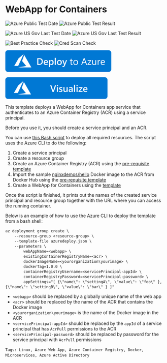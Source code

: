 # WebApp for Containers
![Azure Public Test Date](https://azurequickstartsservice.blob.core.windows.net/badges/101-webapp-for-containers/PublicLastTestDate.svg)
![Azure Public Test Result](https://azurequickstartsservice.blob.core.windows.net/badges/101-webapp-for-containers/PublicDeployment.svg)

![Azure US Gov Last Test Date](https://azurequickstartsservice.blob.core.windows.net/badges/101-webapp-for-containers/FairfaxLastTestDate.svg)
![Azure US Gov Last Test Result](https://azurequickstartsservice.blob.core.windows.net/badges/101-webapp-for-containers/FairfaxDeployment.svg)

![Best Practice Check](https://azurequickstartsservice.blob.core.windows.net/badges/101-webapp-for-containers/BestPracticeResult.svg)
![Cred Scan Check](https://azurequickstartsservice.blob.core.windows.net/badges/101-webapp-for-containers/CredScanResult.svg)

[![Deploy To Azure](https://raw.githubusercontent.com/Azure/azure-quickstart-templates/master/1-CONTRIBUTION-GUIDE/images/deploytoazure.svg?sanitize=true)](https://portal.azure.com/#create/Microsoft.Template/uri/https%3A%2F%2Fraw.githubusercontent.com%2FAzure%2Fazure-quickstart-templates%2Fmaster%2F101-webapp-for-containers%2Fazuredeploy.json)

[![Visualize](https://raw.githubusercontent.com/Azure/azure-quickstart-templates/master/1-CONTRIBUTION-GUIDE/images/visualizebutton.svg?sanitize=true)](http://armviz.io/#/?load=https%3A%2F%2Fraw.githubusercontent.com%2FAzure%2Fazure-quickstart-templates%2Fmaster%2F101-webapp-for-containers%2Fazuredeploy.json)

This template deploys a WebApp for Containers app service that authenticates to an Azure Container Registry (ACR) using a service principal.

Before you use it, you should create a service principal and an ACR.

You can use [this Bash script](scripts/deploy.sh) to deploy all required resources. The script uses the Azure CLI to do the following: 

1. Create a service principal
2. Create a resource group
3. Create an Azure Container Registry (ACR) using the [pre-requisite template](prereqs/prereq.azuredeploy.json)
4. Import the sample [nginxdemos/hello](https://hub.docker.com/r/nginxdemos/hello/) Docker image to the ACR from Docker Hub using the [pre-requisite template](prereqs/prereq.azuredeploy.json)
5. Create a WebApp for Containers using the [template](azuredeploy.json)

Once the script is finished, it prints out the names of the created service principal and resource group together with the URL where you can access the running container.

Below is an example of how to use the Azure CLI to deploy the template from a bash shell:

    az deployment group create \
        --resource-group <resource-group> \
        --template-file azuredeploy.json \
        --parameters \
            webAppName=<webapp> \
            existingContainerRegistryName=<acr> \
            dockerImageName=<yourorganization\yourimage> \
            dockerTag=1.0.0 \
            containerRegistryUsername=<servicePrincipal-appId> \
            containerRegistryPassword=<servicePrincipal-password> \
            appSettings="[ {\"name\": \"settingA\", \"value\": \"foo\" }, {\"name\": \"settingB\", \"value\": \"bar\" } ]"

- `<webapp>` should be replaced by a globally unique name of the web app
- `<acr>` should be replaced by the name of the ACR that contains the Docker image
- `<yourorganization\yourimage>` is the name of the Docker image in the ACR
- `<servicePrincipal-appId>` should be replaced by the `appId` of a service principal that has `AcrPull` permissions to the ACR
- `<servicePrincipal-password>` should be replaced by password for the service principal with `AcrPull` permissions

`Tags: Linux, Azure Web App, Azure Container Registry, Docker, Microservices, Azure Active Directory`